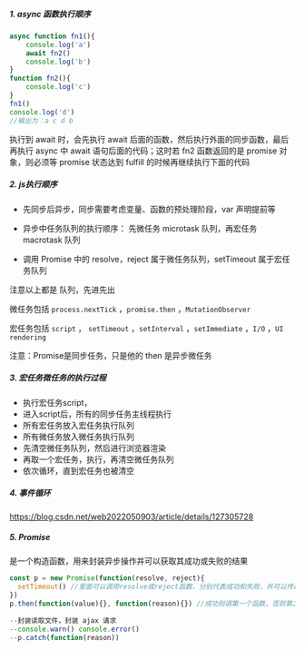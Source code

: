 ##### 1. async 函数执行顺序

```javascript
async function fn1(){
    console.log('a')
    await fn2()
    console.log('b')
}
function fn2(){
    console.log('c')
}
fn1()
console.log('d')
//输出为：a c d b
```

执行到 await 时，会先执行 await 后面的函数，然后执行外面的同步函数，最后再执行 async 中 await 语句后面的代码；这时若 fn2 函数返回的是 promise 对象，则必须等 promise 状态达到 fulfill 的时候再继续执行下面的代码

##### 2. js执行顺序

- 先同步后异步，同步需要考虑变量、函数的预处理阶段，var 声明提前等

- 异步中任务队列的执行顺序： 先微任务 microtask 队列，再宏任务 macrotask 队列

- 调用 Promise 中的 resolve，reject 属于微任务队列，setTimeout 属于宏任务队列

注意以上都是 队列，先进先出

微任务包括 `process.nextTick` ，`promise.then` ，`MutationObserver`

宏任务包括 `script` ， `setTimeout` ，`setInterval` ，`setImmediate` ，`I/O` ，`UI rendering`

注意：Promise是同步任务，只是他的 then 是异步微任务

##### 3. 宏任务微任务的执行过程

- 执行宏任务script，
- 进入script后，所有的同步任务主线程执行
- 所有宏任务放入宏任务执行队列
- 所有微任务放入微任务执行队列
- 先清空微任务队列，然后进行浏览器渲染
- 再取一个宏任务，执行，再清空微任务队列
- 依次循环，直到宏任务也被清空

##### 4. 事件循环

https://blog.csdn.net/web2022050903/article/details/127305728

##### 5. Promise 

是一个构造函数，用来封装异步操作并可以获取其成功或失败的结果

```js
const p = new Promise(function(resolve, reject){
  setTimeout() //里面可以调用resolve或reject函数，分别代表成功和失败，并可以传递参数
})
p.then(function(value){}, function(reason){}) //成功则调第一个函数，否则第二个
 
--封装读取文件，封装 ajax 请求
--console.warn() console.error()
--p.catch(function(reason))
```